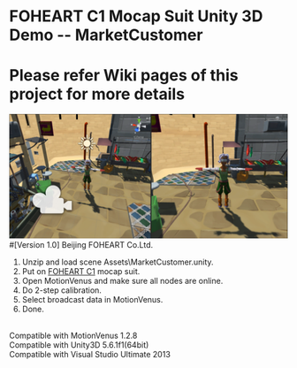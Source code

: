 # FOHEART C1 Mocap Suit Unity 3D Demo -- MarketCustomer
# Please refer Wiki pages of this project for more details
![MainThumb](https://raw.githubusercontent.com/FOHEART/U3D_Demo_MarketCustomer/master/Assets/Thumbnail/MarketCustomer.png)
#[Version 1.0]
Beijing FOHEART Co.Ltd.

1. Unzip and load scene Assets\MarketCustomer.unity.<br>
2. Put on [FOHEART C1](http://www.foheart.com/) mocap suit.<br>
3. Open MotionVenus and make sure all nodes are online.<br>
4. Do 2-step calibration.<br>
5. Select broadcast data in MotionVenus.<br>
6. Done.<br>
<br>
Compatible with MotionVenus 1.2.8<br> 
Compatible with Unity3D 5.6.1f1(64bit)<br>
Compatible with Visual Studio Ultimate 2013<br>
